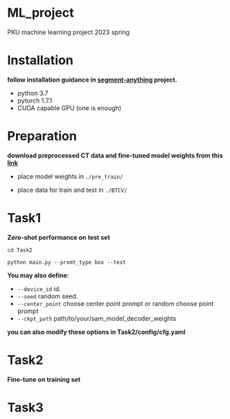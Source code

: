 # ML_project
PKU machine learning project 2023 spring

# Installation
**follow installation guidance in [segment-anything](https://github.com/facebookresearch/segment-anything) project.**
* python 3.7
* pytorch 1.7.1
* CUDA capable GPU (one is enough)

# Preparation
**download preprocessed CT data and fine-tuned model weights from this [link](https://disk.pku.edu.cn:443/link/5265EA11237F0D76F7C8FEF487DCDA24)**

* place model weights in `./pre_train/`

* place data for train and test in `./BTCV/`

# Task1
**Zero-shot performance on test set**

`cd Task2`

`python main.py --promt_type box --test`

**You may also define:**
* `--device_id` id.
* `--seed` random seed.
* `--center_point` choose center point prompt or random choose point prompt
* `--ckpt_path` path/to/your/sam_model_decoder_weights

**you can also modify these options in Task2/config/cfg.yaml**

# Task2
**Fine-tune on training set**


# Task3


